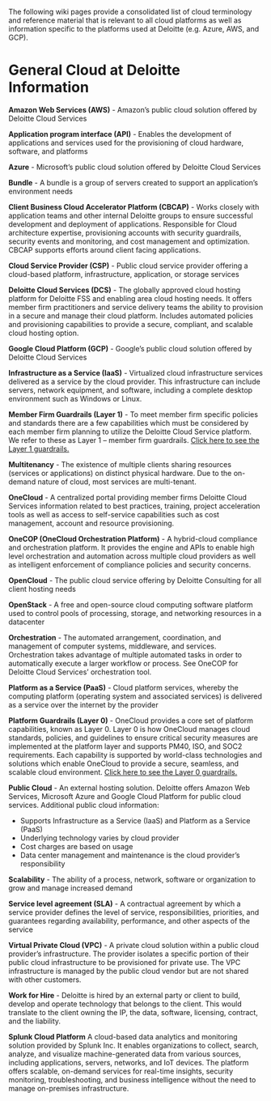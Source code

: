 The following wiki pages provide a consolidated list of cloud terminology and reference material that is relevant to all cloud platforms as well as information specific to the platforms used at Deloitte (e.g. Azure, AWS, and GCP).

# **General Cloud at Deloitte Information**

**Amazon Web Services (AWS)** - Amazon’s public cloud solution offered by Deloitte Cloud Services

**Application program interface (API)** - Enables the development of applications and services used for the provisioning of cloud hardware, software, and platforms

**Azure** - Microsoft’s public cloud solution offered by Deloitte Cloud Services

**Bundle** - A bundle is a group of servers created to support an application’s environment needs

**Client Business Cloud Accelerator Platform (CBCAP)** - Works closely with application teams and other internal Deloitte groups to ensure successful development and deployment of applications. Responsible for Cloud architecture expertise, provisioning accounts with security guardrails, security events and monitoring, and cost management and optimization. CBCAP supports efforts around client facing applications.

**Cloud Service Provider (CSP)** - Public cloud service provider offering a cloud-based platform, infrastructure, application, or storage services

**Deloitte Cloud Services (DCS)** - The globally approved cloud hosting platform for Deloitte FSS and enabling area cloud hosting needs. It offers member firm practitioners and service delivery teams the ability to provision in a secure and manage their cloud platform. Includes automated policies and provisioning capabilities to provide a secure, compliant, and scalable cloud hosting option.

**Google Cloud Platform (GCP)** - Google’s public cloud solution offered by Deloitte Cloud Services

**Infrastructure as a Service (IaaS)** - Virtualized cloud infrastructure services delivered as a service by the cloud provider. This infrastructure can include servers, network equipment, and software, including a complete desktop environment such as Windows or Linux. 

**Member Firm Guardrails (Layer 1)** - To meet member firm specific policies and standards there are a few capabilities which must be considered by each member firm planning to utilize the Deloitte Cloud Service platform. We refer to these as Layer 1 – member firm guardrails. <A  href="https://dev.azure.com/GlobalSOC/Splunk/_wiki/wikis/Splunk.wiki?wikiVersion=GBwikiMaster&amp;pagePath=%2FCloud%20Deployment%2FCloud%20Terms%20and%20Things%20to%20Know%2FDeloitte%20Cloud%20Member%20Firm%20Guardrails%20(Layer%201)&amp;pageId=234&amp;_a=edit">Click here to see the Layer 1 guardrails.</A>

**Multitenancy** - The existence of multiple clients sharing resources (services or applications) on distinct physical hardware. Due to the on-demand nature of cloud, most services are multi-tenant.

**OneCloud** - A centralized portal providing member firms Deloitte Cloud Services information related to best practices, training, project acceleration tools as well as access to self-service capabilities such as cost management, account and resource provisioning.

**OneCOP (OneCloud Orchestration Platform)** - A hybrid-cloud compliance and orchestration platform. It provides the engine and APIs to enable high level orchestration and automation across multiple cloud providers as well as intelligent enforcement of compliance policies and security concerns.

**OpenCloud** - The public cloud service offering by Deloitte Consulting for all client hosting needs

**OpenStack** - A free and open-source cloud computing software platform used to control pools of processing, storage, and networking resources in a datacenter

**Orchestration** - The automated arrangement, coordination, and management of computer systems, middleware, and services. Orchestration takes advantage of multiple automated tasks in order to automatically execute a larger workflow or process. See OneCOP for Deloitte Cloud Services’ orchestration tool.

**Platform as a Service (PaaS)** - Cloud platform services, whereby the computing platform (operating system and associated services) is delivered as a service over the internet by the provider

**Platform Guardrails (Layer 0)** - OneCloud provides a core set of platform capabilities, known as Layer 0. Layer 0 is how OneCloud manages cloud standards, policies, and guidelines to ensure critical security measures are implemented at the platform layer and supports PM40, ISO, and SOC2 requirements. Each capability is supported by world-class technologies and solutions which enable OneCloud to provide a secure, seamless, and scalable cloud environment. <A  href="https://dev.azure.com/GlobalSOC/Splunk/_wiki/wikis/Splunk.wiki?wikiVersion=GBwikiMaster&amp;pagePath=%2FCloud%20Deployment%2FCloud%20Terms%20and%20Things%20to%20Know%2FDeloitte%20Cloud%20Platform%20Guardrails%20(Layer%200)&amp;pageId=232&amp;_a=edit">Click here to see the Layer 0 guardrails.</A>

**Public Cloud** - An external hosting solution. Deloitte offers Amazon Web Services, Microsoft Azure and Google Cloud Platform for public cloud services. Additional public cloud information:
- Supports Infrastructure as a Service (IaaS) and Platform as a Service (PaaS)
- Underlying technology varies by cloud provider
- Cost charges are based on usage
- Data center management and maintenance is the cloud provider’s responsibility

**Scalability** - The ability of a process, network, software or organization to grow and manage increased demand

**Service level agreement (SLA)** - A contractual agreement by which a service provider defines the level of service, responsibilities, priorities, and guarantees regarding availability, performance, and other aspects of the service

**Virtual Private Cloud (VPC)** - A private cloud solution within a public cloud provider’s infrastructure. The provider isolates a specific portion of their public cloud infrastructure to be provisioned for private use. The VPC infrastructure is managed by the public cloud vendor but are not shared with other customers.

**Work for Hire** - Deloitte is hired by an external party or client to build, develop and operate technology that belongs to the client. This would translate to the client owning the IP, the data, software, licensing, contract, and the liability.

**Splunk Cloud Platform** A cloud-based data analytics and monitoring solution provided by Splunk Inc. It enables organizations to collect, search, analyze, and visualize machine-generated data from various sources, including applications, servers, networks, and IoT devices. The platform offers scalable, on-demand services for real-time insights, security monitoring, troubleshooting, and business intelligence without the need to manage on-premises infrastructure.